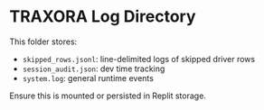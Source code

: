 # TRAXORA Log Directory

This folder stores:

- `skipped_rows.jsonl`: line-delimited logs of skipped driver rows
- `session_audit.json`: dev time tracking
- `system.log`: general runtime events

Ensure this is mounted or persisted in Replit storage.
